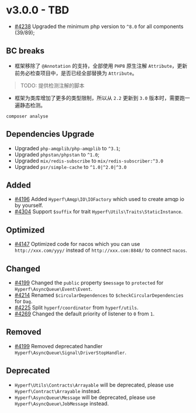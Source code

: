 # v3.0.0 - TBD

- [#4238](https://github.com/hyperf/hyperf/issues/4238) Upgraded the minimum php version to `^8.0` for all components (39/89);

## BC breaks

- 框架移除了 `@Annotation` 的支持，全部使用 `PHP8` 原生注解 `Attribute`，更新前务必检查项目中，是否已经全部替换为 `Attribute`。

> TODO: 提供检测注解的脚本

- 框架为类库增加了更多的类型限制，所以从 `2.2` 更新到 `3.0` 版本时，需要跑一遍静态检测。

```shell
composer analyse
```

## Dependencies Upgrade

- Upgraded `php-amqplib/php-amqplib` to `^3.1`;
- Upgraded `phpstan/phpstan` to `^1.0`;
- Upgraded `mix/redis-subscribe` to `mix/redis-subscriber:^3.0`
- Upgraded `psr/simple-cache` to `^1.0|^2.0|^3.0`

## Added

- [#4196](https://github.com/hyperf/hyperf/pull/4196) Added `Hyperf\Amqp\IO\IOFactory` which used to create amqp io by yourself.
- [#4304](https://github.com/hyperf/hyperf/pull/4304) Support `$suffix` for trait `Hyperf\Utils\Traits\StaticInstance`.

## Optimized

- [#4147](https://github.com/hyperf/hyperf/pull/4147) Optimized code for nacos which you can use `http://xxx.com/yyy/` instead of `http://xxx.com:8848/` to connect `nacos`.

## Changed

- [#4199](https://github.com/hyperf/hyperf/pull/4199) Changed the `public` property `$message` to `protected` for `Hyperf\AsyncQueue\Event\Event`.
- [#4214](https://github.com/hyperf/hyperf/pull/4214) Renamed `$circularDependences` to `$checkCircularDependencies` for `Dag`.
- [#4225](https://github.com/hyperf/hyperf/pull/4225) Split `hyperf/coordinator` from `hyperf/utils`.
- [#4269](https://github.com/hyperf/hyperf/pull/4269) Changed the default priority of listener to `0` from `1`.

## Removed

- [#4199](https://github.com/hyperf/hyperf/pull/4199) Removed deprecated handler `Hyperf\AsyncQueue\Signal\DriverStopHandler`.

## Deprecated

- `Hyperf\Utils\Contracts\Arrayable` will be deprecated, please use `Hyperf\Contract\Arrayable` instead.
- `Hyperf\AsyncQueue\Message` will be deprecated, please use `Hyperf\AsyncQueue\JobMessage` instead.
